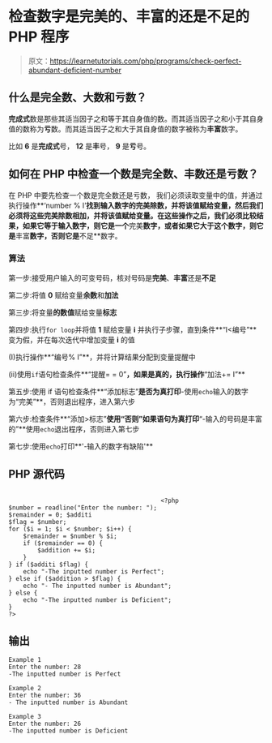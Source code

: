# 检查数字是完美的、丰富的还是不足的 PHP 程序

> 原文：<https://learnetutorials.com/php/programs/check-perfect-abundant-deficient-number>

## 什么是完全数、大数和亏数？

**完成式**数是那些其适当因子之和等于其自身值的数。而其适当因子之和小于其自身值的数称为**亏**数。而其适当因子之和大于其自身值的数字被称为**丰富**数字。

比如 **6** 是**完成式**号， **12** 是**丰**号， **9** 是**亏**号。

## 如何在 PHP 中检查一个数是完全数、丰数还是亏数？

在 PHP 中要先检查一个数是完全数还是亏数， 我们必须读取变量中的值，并通过执行操作**‘number % I’**找到输入数字的完美除数，并将该值赋给变量，然后我们必须将这些完美除数相加，并将该值赋给变量。在这些操作之后，我们必须比较结果，如果它等于输入数字，则它是一个**完美**数字，或者如果它大于这个数字，则它是**丰富**数字，否则它是**不足**数字。

### 算法

第一步:接受用户输入的可变号码，核对号码是**完美**、**丰富**还是**不足**

第二步:将值 **0** 赋给变量**余数**和**加法**

第三步:将变量**的数值**赋给变量**标志**

第四步:执行`for loop`并将值 **1** 赋给变量 **i** 并执行子步骤，直到条件**“I<编号”**变为假，并在每次迭代中增加变量 **i** 的值

(I)执行操作**“编号% I”**，并将计算结果分配到变量提醒中

(ii)使用`if`语句检查条件**“提醒= = 0”**，如果是真的，执行操作**“加法+= I”**

第五步:使用 if 语句检查条件**“添加标志”**是否为真打印**-使用`echo`输入的数字为“完美”**，否则退出程序，进入第六步

第六步:检查条件**“添加>标志”**使用“否则”如果语句为真打印**“-输入的号码是丰富的”**使用`echo`退出程序，否则进入第七步

第七步:使用`echo`打印**'-输入的数字有缺陷'**

## PHP 源代码

```

                                          <?php
$number = readline("Enter the number: ");
$remainder = 0; $additi
$flag = $number;
for ($i = 1; $i < $number; $i++) {
    $remainder = $number % $i;
    if ($remainder == 0) {
        $addition += $i;
    }
} if ($additi $flag) {
    echo "-The inputted number is Perfect";
} else if ($addition > $flag) {
    echo "- The inputted number is Abundant";
} else {
    echo "-The inputted number is Deficient";
}
?>

```

## 输出

```
Example 1
Enter the number: 28
-The inputted number is Perfect

Example 2
Enter the number: 36
- The inputted number is Abundant

Example 3
Enter the number: 26
-The inputted number is Deficient
```